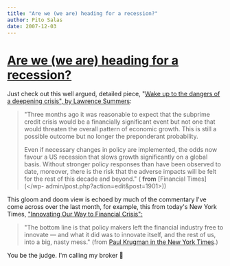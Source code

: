 ```yaml
---
title: "Are we (we are) heading for a recession?"
author: Pito Salas
date: 2007-12-03
---
```

# [Are we (we are) heading for a recession?](None)




Just check out this well argued, detailed piece, "[Wake up to the dangers of a
deepening crisis", by Lawrence
Summers](<http://www.ft.com/cms/s/0/b56079a8-9b71-11dc-8aad-0000779fd2ac,dwp_uuid=95e85a0c-68fd-11db-b4c2-0000779e2340,print=yes.html>):

> "Three months ago it was reasonable to expect that the subprime credit
> crisis would be a financially significant event but not one that would
> threaten the overall pattern of economic growth. This is still a possible
> outcome but no longer the preponderant probability.
>
> Even if necessary changes in policy are implemented, the odds now favour a
> US recession that slows growth significantly on a global basis. Without
> stronger policy responses than have been observed to date, moreover, there
> is the risk that the adverse impacts will be felt for the rest of this
> decade and beyond." ( **from** [Financial Times](</wp-
> admin/post.php?action=edit&post=1901>))

This gloom and doom view is echoed by much of the commentary I've come across
over the last month, for example, this from today's New York Times,
["Innovating Our Way to Financial Crisis":
](<http://www.nytimes.com/2007/12/03/opinion/03krugman.html?ref=opinion>)

> "The bottom line is that policy makers left the financial industry free to
> innovate — and what it did was to innovate itself, and the rest of us, into
> a big, nasty mess." (from [Paul Krugman in the New York
> Times](<http://www.nytimes.com/2007/12/03/opinion/03krugman.html?ref=opinion>).)

You be the judge. I'm calling my broker 🙂


